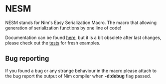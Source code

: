 # NESM
NESM stands for Nim's Easy Serialization Macro. The macro that allowing generation of serialization functions by one line of code!

Documentation can be found [here](https://xomachine.github.io/NESM), but it is a bit obsolete after last changes, please check out the [tests](https://github.com/xomachine/NESM/tree/master/tests) for fresh examples.

## Bug reporting
If you found a bug or any strange behaviour in the macro please attach to the bug report the output of Nim compiler when **-d:debug** flag passed.
